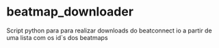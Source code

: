 # beatmap_downloader
Script python para para realizar downloads do beatconnect io a partir de uma lista com os id`s dos beatmaps
